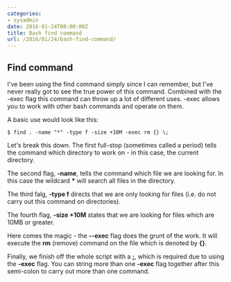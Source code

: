 ```yaml
---
categories:
- sysadmin
date: 2016-01-24T00:00:00Z
title: Bash find command
url: /2016/01/24/bash-find-command/
---
```


## Find command
I've been using the find command simply since I can remember, but I've never really got to see the true power of this command. Combined with the -exec flag this command can throw up a lot of different uses. -exec allows you to work with other bash commands and operate on them.

A basic use would look like this:

    $ find . -name "*" -type f -size +10M -exec rm {} \;

Let's break this down. The first full-stop (sometimes called a period) tells the command which directory to work on - in this case, the current directory.

The second flag, **-name**, tells the command which file we are looking for. In this case the wildcard __*__ will search all files in the directory.

The third falg, **-type f** directs that we are only looking for files (i.e. do not carry out this command on directories).

The fourth flag, **-size +10M** states that we are looking for files which are 10MB or greater.

Here comes the magic - the **--exec** flag does the grunt of the work. It will execute the **rm** (remove) command on the file which is denoted by **{}**.

Finally, we finish off the whole script with a __\;__, which is required due to using the **-exec** flag. You can string more than one **-exec** flag together after this semi-colon to carry out more than one command.



